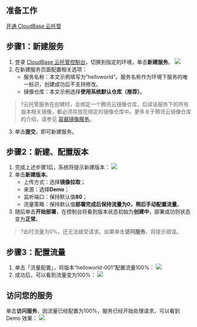 
## 准备工作

[开通 CloudBase 云托管](https://docs.cloudbase.net/run/activation.html)


## 步骤1：新建服务
1. 登录 [CloudBase 云托管控制台](https://console.cloud.tencent.com/tcb/service)，切换到指定的环境，单击**新建服务**。
![](https://main.qcloudimg.com/raw/c40c181b17c5299dd699b7d5eea61c6c.jpg)
2. 在新建服务页面配置相关选项：
	- 服务名称：本文示例填写为“helloworld”。服务名称作为环境下服务的唯一标识，创建成功后不支持修改。
	- 镜像仓库：本文示例选择**使用系统默认仓库（推荐）**。
>?云托管服务在创建时，会绑定一个腾讯云镜像仓库，后续该服务下的所有版本相关镜像，都必须存放在绑定的镜像仓库中。更多关于腾讯云镜像仓库的介绍，请参见 [容器镜像服务](https://cloud.tencent.com/document/product/1141)。
3. 单击**提交**，即可新建服务。

## 步骤2：新建、配置版本
1. 完成上述步骤1后，系统将提示新建版本：
![](https://main.qcloudimg.com/raw/890cc6d9e8dd0f086bec6ff3145681d8.jpg)
2. 单击**新建版本**。
	- 上传方式：选择**镜像拉取**；
	- 来源：选择**Demo**；
	- 监听端口：保持默认值**80**；
	- 流量策略：保持默认值**部署完成后保持流量为0，稍后手动配置流量**。
3. 随后单击**开始部署**，在控制台将看到版本状态初始为**创建中**，部署成功则状态变为**正常**。
>?此时流量为0%，还无法接受请求。如果单击**访问服务**，将提示错误。

## 步骤3：配置流量

1. 单击「流量配置」，将版本“helloworld-001”配置流量100%：
![](https://main.qcloudimg.com/raw/0473dc788cae472b85f18e8f45575206.jpg)
2. 成功后，可以看到流量变为100%：
![](https://main.qcloudimg.com/raw/419e5070e9a1a1b47b433fb70bb710b0.png)


## 访问您的服务
单击**访问服务**，因流量已经配置为100%，服务已经开始处理请求，可以看到 Demo 效果：
![](https://main.qcloudimg.com/raw/60119b59be875421760bc593fdbe5b24.png)

